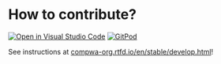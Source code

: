 # How to contribute?

[![Open in Visual Studio Code](https://open.vscode.dev/badges/open-in-vscode.svg)](https://open.vscode.dev/ComPWA/PWA-pages)
[![GitPod](https://img.shields.io/badge/gitpod-open-blue?logo=gitpod)](https://gitpod.io/#https://github.com/ComPWA/PWA-pages)

See instructions at
[compwa-org.rtfd.io/en/stable/develop.html](https://compwa-org.readthedocs.io/en/stable/develop.html)!
